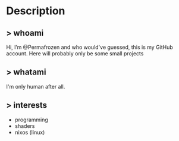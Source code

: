 # Description 
## > whoami
Hi, I’m @Permafrozen and who would've guessed, this is my GitHub account. Here will probably only be some small projects
## > whatami
I'm only human after all.
## > interests
- programming
- shaders
- nixos (linux)

<!---
Permafrozen/Permafrozen is a ✨ special ✨ repository because its `README.md` (this file) appears on your GitHub profile.
You can click the Preview link to take a look at your changes.
--->

